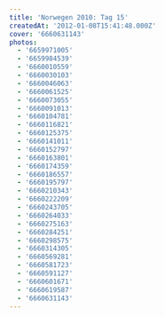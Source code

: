 ```yaml
---
title: 'Norwegen 2010: Tag 15'
createdAt: '2012-01-08T15:41:48.000Z'
cover: '6660631143'
photos:
  - '6659971005'
  - '6659984539'
  - '6660010559'
  - '6660030103'
  - '6660046063'
  - '6660061525'
  - '6660073055'
  - '6660091013'
  - '6660104781'
  - '6660116821'
  - '6660125375'
  - '6660141011'
  - '6660152797'
  - '6660163801'
  - '6660174359'
  - '6660186557'
  - '6660195797'
  - '6660210343'
  - '6660222209'
  - '6660243705'
  - '6660264033'
  - '6660275163'
  - '6660284251'
  - '6660298575'
  - '6660314305'
  - '6660569281'
  - '6660581723'
  - '6660591127'
  - '6660601671'
  - '6660619587'
  - '6660631143'
---
```


